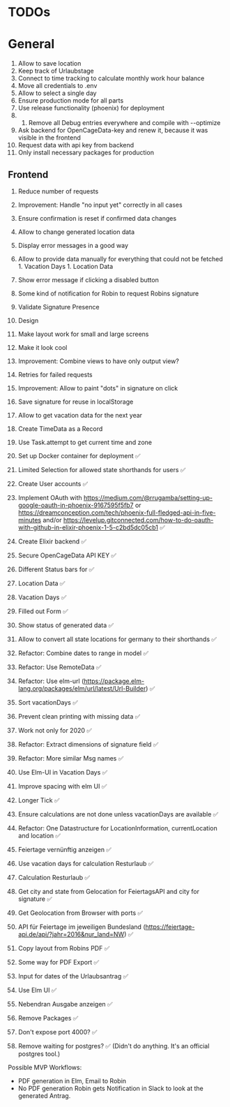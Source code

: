 # TODOs

# General

1. Allow to save location
1. Keep track of Urlaubstage
1. Connect to time tracking to calculate monthly work hour balance
1. Move all credentials to .env
1. Allow to select a single day
1. Ensure production mode for all parts
  1. Use release functionality (phoenix) for deployment
  1. 1. Remove all Debug entries everywhere and compile with --optimize
1. Ask backend for OpenCageData-key and renew it, because it was visible in the frontend
1. Request data with api key from backend
1. Only install necessary packages for production


## Frontend

1. Reduce number of requests
1. Improvement: Handle "no input yet" correctly in all cases
  1. Ensure confirmation is reset if confirmed data changes
  1. Allow to change generated location data
  1. Display error messages in a good way
  1. Allow to provide data manually for everything that could not be fetched
    1. Vacation Days
    1. Location Data
1. Show error message if clicking a disabled button
1. Some kind of notification for Robin to request Robins signature
1. Validate Signature Presence
1. Design
  1. Make layout work for small and large screens
  1. Make it look cool
  1. Improvement: Combine views to have only output view?
1. Retries for failed requests
1. Improvement: Allow to paint "dots" in signature on click
1. Save signature for reuse in localStorage
1. Allow to get vacation data for the next year
1. Create TimeData as a Record
1. Use Task.attempt to get current time and zone



1. Set up Docker container for deployment ✅
1. Limited Selection for allowed state shorthands for users ✅
1. Create User accounts ✅
1. Implement OAuth with https://medium.com/@rrugamba/setting-up-google-oauth-in-phoenix-9167595f5fb7 or https://dreamconception.com/tech/phoenix-full-fledged-api-in-five-minutes and/or https://levelup.gitconnected.com/how-to-do-oauth-with-github-in-elixir-phoenix-1-5-c2bd5dc05cb1 ✅
1. Create Elixir backend ✅
  1. Secure OpenCageData API KEY ✅
1. Different Status bars for ✅
  1. Location Data ✅
  1. Vacation Days ✅
  1. Filled out Form ✅
1. Show status of generated data ✅
1. Allow to convert all state locations for germany to their shorthands ✅
1. Refactor: Combine dates to range in model ✅
1. Refactor: Use RemoteData ✅
1. Refactor: Use elm-url (https://package.elm-lang.org/packages/elm/url/latest/Url-Builder) ✅
1. Sort vacationDays ✅
1. Prevent clean printing with missing data ✅
1. Work not only for 2020 ✅
1. Refactor: Extract dimensions of signature field ✅
1. Refactor: More similar Msg names ✅
1. Use Elm-UI in Vacation Days ✅
1. Improve spacing with elm UI ✅
1. Longer Tick ✅
1. Ensure calculations are not done unless vacationDays are available ✅
1. Refactor: One Datastructure for LocationInformation, currentLocation and location ✅
1. Feiertage vernünftig anzeigen ✅
1. Use vacation days for calculation Resturlaub ✅
1. Calculation Resturlaub ✅
1. Get city and state from Gelocation for FeiertagsAPI and city for signature ✅
1. Get Geolocation from Browser with ports ✅
1. API für Feiertage im jeweiligen Bundesland (https://feiertage-api.de/api/?jahr=2016&nur_land=NW) ✅
1. Copy layout from Robins PDF ✅
1. Some way for PDF Export ✅
1. Input for dates of the Urlaubsantrag ✅
1. Use Elm UI ✅
1. Nebendran Ausgabe anzeigen ✅
1. Remove Packages ✅
1. Don't expose port 4000? ✅
1. Remove waiting for postgres? ✅ (Didn't do anything. It's an official postgres tool.)

Possible MVP Workflows:

- PDF generation in Elm, Email to Robin
- No PDF generation Robin gets Notification in Slack to look at the generated Antrag.
